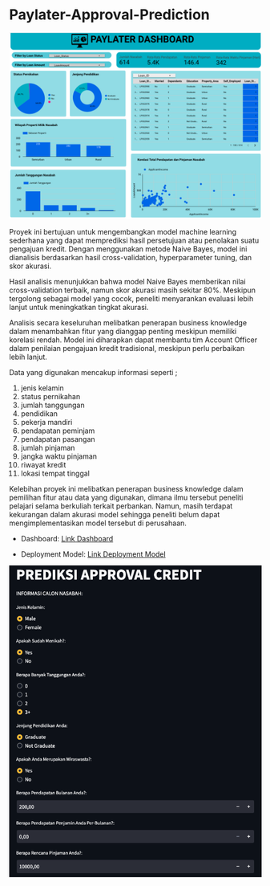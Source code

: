 # Paylater-Approval-Prediction

![pict](Pict/Dashboard.png)

Proyek ini bertujuan untuk mengembangkan model machine learning sederhana yang dapat memprediksi hasil persetujuan atau penolakan suatu pengajuan kredit. Dengan menggunakan metode Naive Bayes, model ini dianalisis berdasarkan hasil cross-validation, hyperparameter tuning, dan skor akurasi.

Hasil analisis menunjukkan bahwa model Naive Bayes memberikan nilai cross-validation terbaik, namun skor akurasi masih sekitar 80%. Meskipun tergolong sebagai model yang cocok, peneliti menyarankan evaluasi lebih lanjut untuk meningkatkan tingkat akurasi.

Analisis secara keseluruhan melibatkan penerapan business knowledge dalam menambahkan fitur yang dianggap penting meskipun memiliki korelasi rendah. Model ini diharapkan dapat membantu tim Account Officer dalam penilaian pengajuan kredit tradisional, meskipun perlu perbaikan lebih lanjut.

Data yang digunakan mencakup informasi seperti ; 
1. jenis kelamin
2. status pernikahan
3. jumlah tanggungan
4. pendidikan
5. pekerja mandiri
6. pendapatan peminjam
7. pendapatan pasangan
8. jumlah pinjaman
9. jangka waktu pinjaman
10. riwayat kredit
11. lokasi tempat tinggal

Kelebihan proyek ini melibatkan penerapan business knowledge dalam pemilihan fitur atau data yang digunakan, dimana ilmu tersebut peneliti pelajari selama berkuliah terkait perbankan. Namun, masih terdapat kekurangan dalam akurasi model sehingga peneliti belum dapat mengimplementasikan model tersebut di perusahaan.


- Dashboard: [Link Dashboard](https://lookerstudio.google.com/u/0/reporting/7ae4b1b7-b53e-4b32-a8af-35244aa2718c/page/qRwwC/edit)

- Deployment Model: [Link Deployment Model](https://huggingface.co/spaces/Dzlkrn/ML2)

![pict](Pict/Deployment.png)
